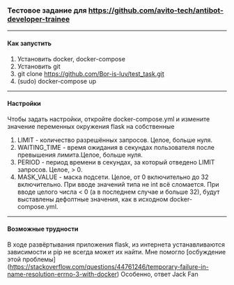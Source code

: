 ### Тестовое задание для https://github.com/avito-tech/antibot-developer-trainee
---
#### Как запустить
1) Установить docker, docker-compose
2) Установить git
3) git clone https://github.com/Bor-is-luv/test_task.git
4) (sudo) docker-compose up
---
#### Настройки
Чтобы задать настройки, откройте docker-compose.yml и измените значение переменных окружения flask на собственные
1) LIMIT - количество разрешённых запросов. Целое, больше нуля. 
2) WAITING_TIME - время ожидания в секундах пользователя после превышения лимита.Целое, больше нуля.
3) PERIOD - период времени в секундах, за который отведено LIMIT запросов. Целое, > 0.
4) MASK_VALUE - маска подсети. Целое, от 0 включительно до 32 включительно.
При вводе значений типа не int всё сломается. При вводе целого числа < 0 (а в последнем случае и больше 32), будут выставлены дефолтные значения, как в исходном docker-compose.yml.
---
#### Возможные трудности
В ходе развёртывания приложения flask, из интернета устанавливаются зависимости и pip не всегда может их найти. Мне помогло [осбуждение этой проблемы] (https://stackoverflow.com/questions/44761246/temporary-failure-in-name-resolution-errno-3-with-docker) 
Особенно, ответ Jack Fan